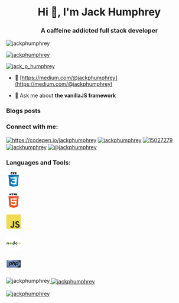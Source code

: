 <h1 align="center">Hi 👋, I'm Jack Humphrey</h1>
<h3 align="center">A caffeine addicted full stack developer</h3>

<p align="left"> <img src="https://komarev.com/ghpvc/?username=jackphumphrey&label=Profile%20views&color=0e75b6&style=flat" alt="jackphumphrey" /> </p>

<p align="left"> <a href="https://github.com/ryo-ma/github-profile-trophy"><img src="https://github-profile-trophy.vercel.app/?username=jackphumphrey" alt="jackphumphrey" /></a> </p>

<p align="left"> <a href="https://twitter.com/jack_p_humphrey" target="blank"><img src="https://img.shields.io/twitter/follow/jack_p_humphrey?logo=twitter&style=for-the-badge" alt="jack_p_humphrey" /></a> </p>

- 📝  [https://medium.com/@jackphumphrey](https://medium.com/@jackphumphrey)

- 💬 Ask me about **the vanillaJS framework**

### Blogs posts
<!-- BLOG-POST-LIST:START -->
<!-- BLOG-POST-LIST:END -->

<h3 align="left">Connect with me:</h3>
<p align="left">
<a href="https://codepen.io/https://codepen.io/jackphumphrey" target="blank"><img align="center" src="https://cdn.jsdelivr.net/npm/simple-icons@3.0.1/icons/codepen.svg" alt="https://codepen.io/jackphumphrey" height="30" width="40" /></a>
<a href="https://dev.to/jackphumphrey" target="blank"><img align="center" src="https://cdn.jsdelivr.net/npm/simple-icons@3.0.1/icons/dev-dot-to.svg" alt="jackphumphrey" height="30" width="40" /></a>
<a href="https://stackoverflow.com/users/15027279" target="blank"><img align="center" src="https://cdn.jsdelivr.net/npm/simple-icons@3.0.1/icons/stackoverflow.svg" alt="15027279" height="30" width="40" /></a>
<a href="https://dribbble.com/jackhumphrey" target="blank"><img align="center" src="https://cdn.jsdelivr.net/npm/simple-icons@3.0.1/icons/dribbble.svg" alt="jackhumphrey" height="30" width="40" /></a>
<a href="https://medium.com/@jackphumphrey" target="blank"><img align="center" src="https://cdn.jsdelivr.net/npm/simple-icons@3.0.1/icons/medium.svg" alt="@jackphumphrey" height="30" width="40" /></a>
</p>

<h3 align="left">Languages and Tools:</h3>
<img src="https://raw.githubusercontent.com/devicons/devicon/master/icons/css3/css3-original-wordmark.svg" alt="css3" width="40" height="40"/> </a> <a href="https://www.electronjs.org" target="_blank"> 

<img src="https://raw.githubusercontent.com/devicons/devicon/master/icons/html5/html5-original-wordmark.svg" alt="html5" width="40" height="40"/> </a> <a href="https://ionicframework.com" target="_blank"> 

<img src="https://raw.githubusercontent.com/devicons/devicon/master/icons/javascript/javascript-original.svg" alt="javascript" width="40" height="40"/> </a> <a href="https://www.linux.org/" target="_blank"> 

<img src="https://raw.githubusercontent.com/devicons/devicon/master/icons/nodejs/nodejs-original-wordmark.svg" alt="nodejs" width="40" height="40"/> </a> <a href="https://www.php.net" target="_blank"> 

<img src="https://raw.githubusercontent.com/devicons/devicon/master/icons/php/php-original.svg" alt="php" width="40" height="40"/> </a> <a href="https://postman.com" target="_blank"> 

<p><img align="left" src="https://github-readme-stats.vercel.app/api/top-langs?username=jackphumphrey&show_icons=true&locale=en&layout=compact" alt="jackphumphrey" /></p>

<p>&nbsp;<img align="center" src="https://github-readme-stats.vercel.app/api?username=jackphumphrey&show_icons=true&locale=en" alt="jackphumphrey" /></p>

<p><img align="center" src="https://github-readme-streak-stats.herokuapp.com/?user=jackphumphrey&" alt="jackphumphrey" /></p>


